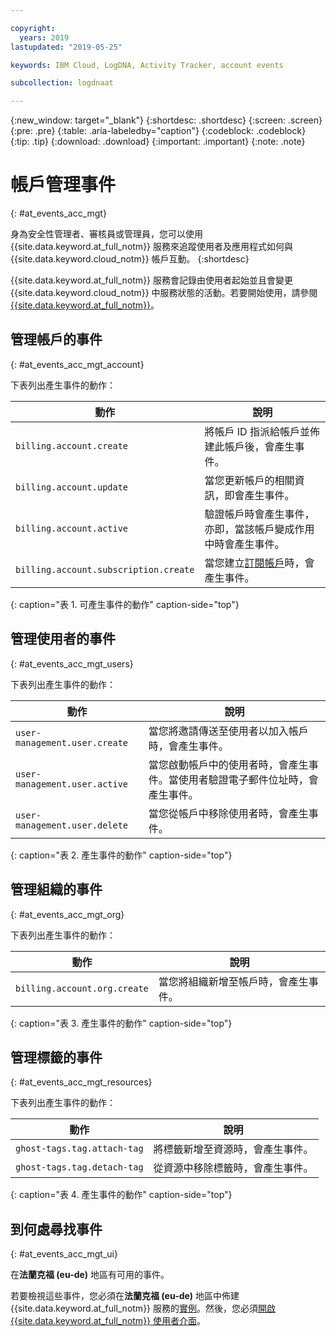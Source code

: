 ```yaml
---

copyright:
  years: 2019
lastupdated: "2019-05-25"

keywords: IBM Cloud, LogDNA, Activity Tracker, account events

subcollection: logdnaat

---
```


{:new_window: target="_blank"}
{:shortdesc: .shortdesc}
{:screen: .screen}
{:pre: .pre}
{:table: .aria-labeledby="caption"}
{:codeblock: .codeblock}
{:tip: .tip}
{:download: .download}
{:important: .important}
{:note: .note}

# 帳戶管理事件  
{: #at_events_acc_mgt}

身為安全性管理者、審核員或管理員，您可以使用 {{site.data.keyword.at_full_notm}} 服務來追蹤使用者及應用程式如何與 {{site.data.keyword.cloud_notm}} 帳戶互動。
{:shortdesc}

{{site.data.keyword.at_full_notm}} 服務會記錄由使用者起始並且會變更 {{site.data.keyword.cloud_notm}} 中服務狀態的活動。若要開始使用，請參閱 [{{site.data.keyword.at_full_notm}}](/docs/services/Activity-Tracker-with-LogDNA?topic=logdnaat-getting-started#getting-started)。 



## 管理帳戶的事件
{: #at_events_acc_mgt_account}

下表列出產生事件的動作：

| 動作                             | 說明 |
|--------------------------------------|-------------|
|`billing.account.create`|將帳戶 ID 指派給帳戶並佈建此帳戶後，會產生事件。|
|`billing.account.update`|當您更新帳戶的相關資訊，即會產生事件。|
|`billing.account.active`|驗證帳戶時會產生事件，亦即，當該帳戶變成作用中時會產生事件。|
|`billing.account.subscription.create`|當您建立<a href="/docs/account?topic=account-accounts#subscription-account">訂閱帳戶</a>時，會產生事件。|
{: caption="表 1. 可產生事件的動作" caption-side="top"} 




## 管理使用者的事件
{: #at_events_acc_mgt_users}

下表列出產生事件的動作：

| 動作                             | 說明 |
|--------------------------------------|-------------|
|`user-management.user.create`|當您將邀請傳送至使用者以加入帳戶時，會產生事件。|
|`user-management.user.active`|當您啟動帳戶中的使用者時，會產生事件。當使用者驗證電子郵件位址時，會產生事件。|
|`user-management.user.delete`|當您從帳戶中移除使用者時，會產生事件。|
{: caption="表 2. 產生事件的動作" caption-side="top"} 




## 管理組織的事件
{: #at_events_acc_mgt_org}

下表列出產生事件的動作：

| 動作                             | 說明 |
|--------------------------------------|-------------|
|`billing.account.org.create`|當您將組織新增至帳戶時，會產生事件。|
{: caption="表 3. 產生事件的動作" caption-side="top"} 


## 管理標籤的事件
{: #at_events_acc_mgt_resources}

下表列出產生事件的動作：

| 動作                             | 說明 |
|--------------------------------------|-------------|
|`ghost-tags.tag.attach-tag`|將標籤新增至資源時，會產生事件。|
|`ghost-tags.tag.detach-tag`|從資源中移除標籤時，會產生事件。|
{: caption="表 4. 產生事件的動作" caption-side="top"} 


## 到何處尋找事件
{: #at_events_acc_mgt_ui}

在**法蘭克福 (eu-de)** 地區有可用的事件。 

若要檢視這些事件，您必須在**法蘭克福 (eu-de)** 地區中佈建 {{site.data.keyword.at_full_notm}} 服務的[實例](/docs/services/Activity-Tracker-with-LogDNA?topic=logdnaat-provision#provision)。然後，您必須[開啟 {{site.data.keyword.at_full_notm}} 使用者介面](/docs/services/Activity-Tracker-with-LogDNA?topic=logdnaat-launch#launch_step2)。 












